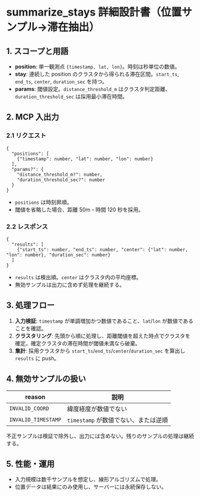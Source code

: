 # summarize_stays 詳細設計書（位置サンプル→滞在抽出）

## 1. スコープと用語
- **position**: 単一観測点 `{timestamp, lat, lon}`。時刻は秒単位の数値。
- **stay**: 連続した position のクラスタから得られる滞在区間。`start_ts`, `end_ts`, `center`, `duration_sec` を持つ。
- **params**: 閾値設定。`distance_threshold_m` はクラスタ判定距離、`duration_threshold_sec` は採用最小滞在時間。

## 2. MCP 入出力
### 2.1 リクエスト
```jsonc
{
  "positions": [
    {"timestamp": number, "lat": number, "lon": number}
  ],
  "params?": {
    "distance_threshold_m?": number,
    "duration_threshold_sec?": number
  }
}
```
- `positions` は時刻昇順。
- 閾値を省略した場合、距離 50m・時間 120 秒を採用。

### 2.2 レスポンス
```jsonc
{
  "results": [
    {"start_ts": number, "end_ts": number, "center": {"lat": number, "lon": number}, "duration_sec": number}
  ]
}
```
- `results` は検出順。`center` はクラスタ内の平均座標。
- 無効サンプルは出力に含めず処理を継続する。

## 3. 処理フロー
1. **入力検証**: `timestamp` が単調増加かつ数値であること、`lat`/`lon` が数値であることを確認。
2. **クラスタリング**: 先頭から順に処理し、距離閾値を超えた時点でクラスタを確定。確定クラスタの滞在時間が閾値未満なら破棄。
3. **集計**: 採用クラスタから `start_ts`/`end_ts`/`center`/`duration_sec` を算出し `results` に push。

## 4. 無効サンプルの扱い
| reason            | 説明                                 |
|-------------------|--------------------------------------|
| `INVALID_COORD`   | 緯度経度が数値でない                |
| `INVALID_TIMESTAMP` | `timestamp` が数値でない、または逆順 |

不正サンプルは検証で除外し、出力には含めない。残りのサンプルの処理は継続する。

## 5. 性能・運用
- 入力規模は数千サンプルを想定し、線形アルゴリズムで処理。
- 位置データは結果にのみ使用し、サーバーには永続保存しない。
